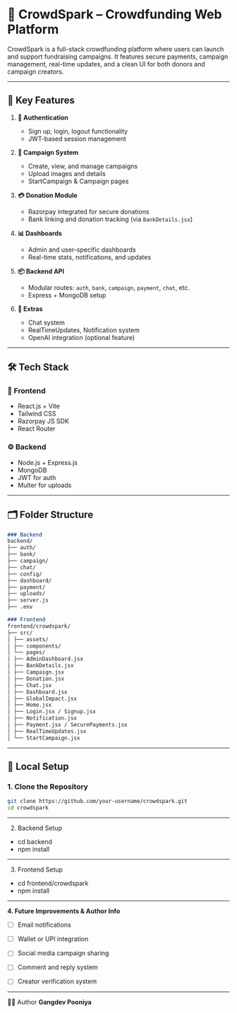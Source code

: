 # 🚀 CrowdSpark – Crowdfunding Web Platform

CrowdSpark is a full-stack crowdfunding platform where users can launch and support fundraising campaigns. It features secure payments, campaign management, real-time updates, and a clean UI for both donors and campaign creators.

---

## 🌟 Key Features

1. **🔐 Authentication**
   - Sign up, login, logout functionality
   - JWT-based session management

2. **📢 Campaign System**
   - Create, view, and manage campaigns
   - Upload images and details
   - StartCampaign & Campaign pages

3. **💳 Donation Module**
   - Razorpay integrated for secure donations
   - Bank linking and donation tracking (via `BankDetails.jsx`)

4. **📊 Dashboards**
   - Admin and user-specific dashboards
   - Real-time stats, notifications, and updates

5. **📦 Backend API**
   - Modular routes: `auth`, `bank`, `campaign`, `payment`, `chat`, etc.
   - Express + MongoDB setup

6. **🤖 Extras**
   - Chat system
   - RealTimeUpdates, Notification system
   - OpenAI integration (optional feature)

---

## 🛠 Tech Stack

### 🧩 Frontend
- React.js + Vite
- Tailwind CSS
- Razorpay JS SDK
- React Router

### ⚙️ Backend
- Node.js + Express.js
- MongoDB
- JWT for auth
- Multer for uploads

---

## 🗂 Folder Structure
```markdown
### Backend
backend/
├── auth/
├── bank/
├── campaign/
├── chat/
├── config/
├── dashboard/
├── payment/
├── uploads/
├── server.js
├── .env

### Frontend
frontend/crowdspark/
├── src/
│ ├── assets/
│ ├── components/
│ └── pages/
│ ├── AdminDashboard.jsx
│ ├── BankDetails.jsx
│ ├── Campaign.jsx
│ ├── Donation.jsx
│ ├── Chat.jsx
│ ├── Dashboard.jsx
│ ├── GlobalImpact.jsx
│ ├── Home.jsx
│ ├── Login.jsx / Signup.jsx
│ ├── Notification.jsx
│ ├── Payment.jsx / SecurePayments.jsx
│ ├── RealTimeUpdates.jsx
│ └── StartCampaign.jsx

```
---

## 🧪 Local Setup

### 1. Clone the Repository
```bash
git clone https://github.com/your-username/crowdspark.git
cd crowdspark
```
---

2. Backend Setup
- cd backend
- npm install

---

3. Frontend Setup
- cd frontend/crowdspark
- npm install

---
**4. Future Improvements & Author Info**
-   [ ] Email notifications
-   [ ] Wallet or UPI integration
-   [ ] Social media campaign sharing
-   [ ] Comment and reply system
-   [ ] Creator verification system


---
🙋‍♂️ Author
 **Gangdev Pooniya**

   

